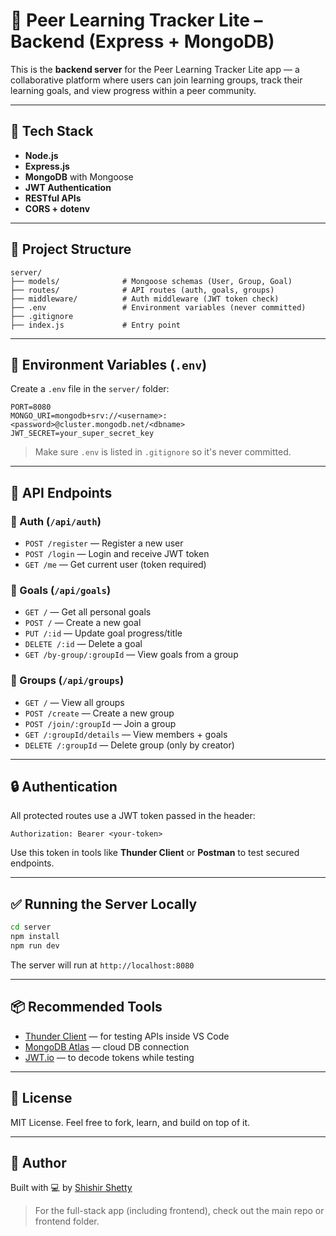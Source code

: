 # 🧠 Peer Learning Tracker Lite – Backend (Express + MongoDB)

This is the **backend server** for the Peer Learning Tracker Lite app — a collaborative platform where users can join learning groups, track their learning goals, and view progress within a peer community.

---

## 🚀 Tech Stack

- **Node.js**
- **Express.js**
- **MongoDB** with Mongoose
- **JWT Authentication**
- **RESTful APIs**
- **CORS + dotenv**

---

## 📁 Project Structure

```
server/
├── models/              # Mongoose schemas (User, Group, Goal)
├── routes/              # API routes (auth, goals, groups)
├── middleware/          # Auth middleware (JWT token check)
├── .env                 # Environment variables (never committed)
├── .gitignore
├── index.js             # Entry point
```

---

## 🔐 Environment Variables (`.env`)

Create a `.env` file in the `server/` folder:

```env
PORT=8080
MONGO_URI=mongodb+srv://<username>:<password>@cluster.mongodb.net/<dbname>
JWT_SECRET=your_super_secret_key
```

> Make sure `.env` is listed in `.gitignore` so it's never committed.

---

## 🧪 API Endpoints

### 📌 Auth (`/api/auth`)
- `POST /register` — Register a new user
- `POST /login` — Login and receive JWT token
- `GET /me` — Get current user (token required)

### 📌 Goals (`/api/goals`)
- `GET /` — Get all personal goals
- `POST /` — Create a new goal
- `PUT /:id` — Update goal progress/title
- `DELETE /:id` — Delete a goal
- `GET /by-group/:groupId` — View goals from a group

### 📌 Groups (`/api/groups`)
- `GET /` — View all groups
- `POST /create` — Create a new group
- `POST /join/:groupId` — Join a group
- `GET /:groupId/details` — View members + goals
- `DELETE /:groupId` — Delete group (only by creator)

---

## 🔒 Authentication

All protected routes use a JWT token passed in the header:

```
Authorization: Bearer <your-token>
```

Use this token in tools like **Thunder Client** or **Postman** to test secured endpoints.

---

## ✅ Running the Server Locally

```bash
cd server
npm install
npm run dev
```

The server will run at `http://localhost:8080`

---

## 📦 Recommended Tools

- [Thunder Client](https://www.thunderclient.com/) — for testing APIs inside VS Code
- [MongoDB Atlas](https://www.mongodb.com/cloud/atlas) — cloud DB connection
- [JWT.io](https://jwt.io/) — to decode tokens while testing

---

## 📜 License

MIT License. Feel free to fork, learn, and build on top of it.

---

## 🙌 Author

Built with 💻 by [Shishir Shetty](https://github.com/shishirshetty77)

> For the full-stack app (including frontend), check out the main repo or frontend folder.
